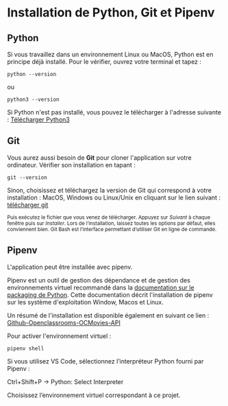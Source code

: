 # Installation de Python, Git et Pipenv

## Python

Si vous travaillez dans un environnement Linux ou MacOS, Python est en principe déjà installé. Pour le vérifier, ouvrez votre terminal et tapez : 
```
python --version
```
ou 
```
python3 --version
```

Si Python n'est pas installé, vous pouvez le télécharger à l'adresse suivante :
[Télécharger Python3](https://www.python.org/downloads)

## Git

Vous aurez aussi besoin de **Git** pour cloner l'application sur votre ordinateur. Vérifier son installation en tapant : 

```
git --version
```

Sinon, choisissez et téléchargez la version de Git qui correspond à votre installation : MacOS, Windows ou Linux/Unix en cliquant sur le lien suivant : [télécharger git](https://git-scm.com/downloads)

 <sub>Puis exécutez le fichier que vous venez de télécharger. Appuyez sur _Suivant_ à chaque fenêtre puis sur _Installer_. Lors de l’installation, laissez toutes les options par défaut, elles conviennent bien. Git Bash est l’interface permettant d’utiliser Git en ligne de commande.

## Pipenv

L'application peut être installée avec pipenv.

Pipenv est un outil de gestion des dépendance et de gestion des environnements virtuel recommandé dans la [documentation sur le packaging de Python](https://packaging.python.org/tutorials/managing-dependencies/). Cette documentation décrit l'installation de pipenv sur les système d'exploitation Window, Macos et Linux.

Un résumé de l'installation est disponible également en suivant ce lien : [Github-Openclassrooms-OCMovies-API](https://github.com/OpenClassrooms-Student-Center/OCMovies-API-EN-FR/blob/master/docs/pipenv/installation-fr.md)

Pour activer l'environnement virtuel : 
 ```
pipenv shell

```
Si vous utilisez VS Code, sélectionnez l’interpréteur Python fourni par Pipenv :

Ctrl+Shift+P → Python: Select Interpreter

Choisissez l’environnement virtuel correspondant à ce projet.